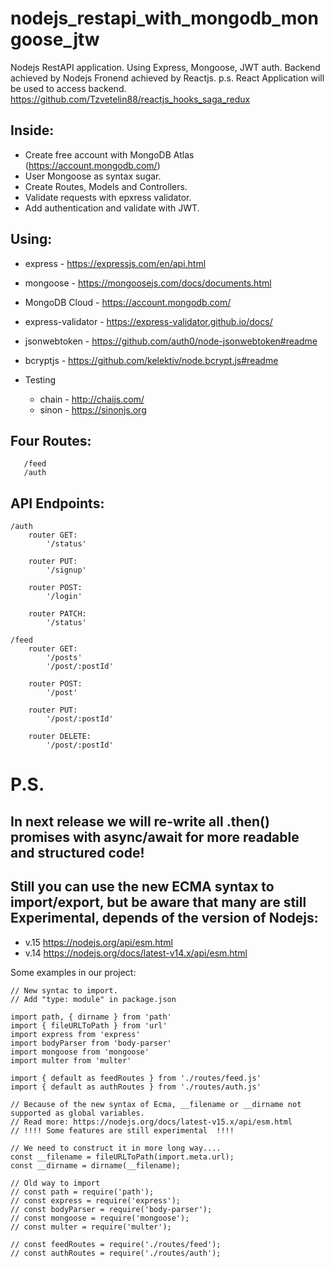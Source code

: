 # nodejs_restapi_with_mongodb_mongoose_jtw
Nodejs RestAPI application. Using Express, Mongoose, JWT auth. 
Backend achieved by Nodejs
Fronend achieved by Reactjs.
p.s. React Application will be used to access backend. https://github.com/Tzvetelin88/reactjs_hooks_saga_redux

## Inside:

 - Crеate free account with MongoDB Atlas (https://account.mongodb.com/)
 - User Mongoose as syntax sugar.
 - Create Routes, Models and Controllers.
 - Validate requests with epxress validator.
 - Add authentication and validate with JWT.

## Using: 

 -  express           - https://expressjs.com/en/api.html
 -  mongoose          - https://mongoosejs.com/docs/documents.html
 -  MongoDB Cloud     - https://account.mongodb.com/
 -  express-validator - https://express-validator.github.io/docs/   
 -  jsonwebtoken      - https://github.com/auth0/node-jsonwebtoken#readme
 -  bcryptjs		  - https://github.com/kelektiv/node.bcrypt.js#readme
 
 - Testing 
	- chain 		  - http://chaijs.com/
	- sinon 		  - https://sinonjs.org

## Four Routes: 
``` 
   /feed
   /auth 
```

## API Endpoints:
```
/auth
	router GET:
		'/status'

	router PUT:
		'/signup'

	router POST:
		'/login'

	router PATCH:
		'/status'

/feed
	router GET: 
		'/posts'
		'/post/:postId'
		
	router POST: 
		'/post'
		
	router PUT:
		'/post/:postId'

	router DELETE:
		'/post/:postId'
```


# P.S.
## In next release we will re-write all .then() promises with async/await for more readable and structured code!
## Still you can use the new ECMA syntax to import/export, but be aware that many are still Experimental, depends of the version of Nodejs:
 - v.15 https://nodejs.org/api/esm.html
 - v.14 https://nodejs.org/docs/latest-v14.x/api/esm.html

Some examples in our project:
```
// New syntac to import.
// Add "type: module" in package.json

import path, { dirname } from 'path'
import { fileURLToPath } from 'url'
import express from 'express'
import bodyParser from 'body-parser'
import mongoose from 'mongoose'
import multer from 'multer'

import { default as feedRoutes } from './routes/feed.js'
import { default as authRoutes } from './routes/auth.js'

// Because of the new syntax of Ecma, __filename or __dirname not supported as global variables.
// Read more: https://nodejs.org/docs/latest-v15.x/api/esm.html
// !!!! Some features are still experimental  !!!!

// We need to construct it in more long way....
const __filename = fileURLToPath(import.meta.url);
const __dirname = dirname(__filename);

// Old way to import
// const path = require('path');
// const express = require('express');
// const bodyParser = require('body-parser');
// const mongoose = require('mongoose');
// const multer = require('multer');

// const feedRoutes = require('./routes/feed');
// const authRoutes = require('./routes/auth');
```
